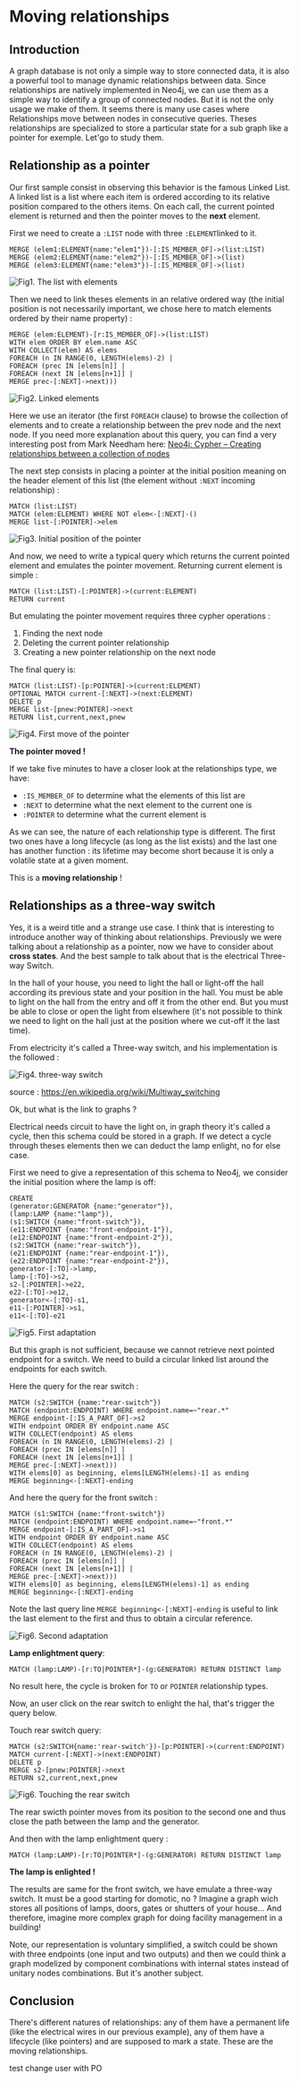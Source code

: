 # Moving relationships

## Introduction

A graph database is not only a simple way to store connected data, it is also a powerful tool to manage dynamic relationships between data. 
Since relationships are natively implemented in Neo4j, we can use them as a simple way to identify a group of connected nodes. But it is not the only usage we make of them.
It seems there is many use cases where Relationships move between nodes in consecutive queries. Theses relationships are specialized to store a particular state for a sub graph like a pointer for exemple. Let'go to study them.  

## Relationship as a pointer

Our first sample consist in observing this behavior is the famous Linked List. A linked list is a list where each item is ordered according to its relative position compared to the others items. On each call, the current pointed element is returned and then the pointer moves to the **next** element.

First we need to create a `:LIST` node with three `:ELEMENT`linked to it.

    MERGE (elem1:ELEMENT{name:"elem1"})-[:IS_MEMBER_OF]->(list:LIST)
    MERGE (elem2:ELEMENT{name:"elem2"})-[:IS_MEMBER_OF]->(list)
    MERGE (elem3:ELEMENT{name:"elem3"})-[:IS_MEMBER_OF]->(list)
    
![Fig1. The list with elements](./blog1.png "Fig1. The list with elements")

Then we need to link theses elements in an relative ordered way (the initial position is not necessarily important, we chose here to match elements ordered by their name property) :

    MERGE (elem:ELEMENT)-[r:IS_MEMBER_OF]->(list:LIST)
    WITH elem ORDER BY elem.name ASC
    WITH COLLECT(elem) AS elems
    FOREACH (n IN RANGE(0, LENGTH(elems)-2) |
    FOREACH (prec IN [elems[n]] |
    FOREACH (next IN [elems[n+1]] |
    MERGE prec-[:NEXT]->next)))

![Fig2. Linked elements](./blog2.png "Fig2. Linked elements")

Here we use an iterator (the first `FOREACH` clause) to browse the collection of elements and to create a relationship between the prev node and the next node. If you need more explanation about this query, you can find a very interesting post from Mark Needham here: [Neo4j: Cypher – Creating relationships between a collection of nodes](http://www.markhneedham.com/blog/2014/04/19/neo4j-cypher-creating-relationships-between-a-collection-of-nodes-invalid-input/ "Neo4j: Cypher – Creating relationships between a collection of nodes")

The next step consists in placing a pointer at the initial position meaning on the header element of this list (the element without `:NEXT` incoming relationship) :

    MATCH (list:LIST)
    MATCH (elem:ELEMENT) WHERE NOT elem<-[:NEXT]-()
    MERGE list-[:POINTER]->elem 

![Fig3. Initial position of the pointer](./blog3.png "Fig3. Initial position of the pointer")

And now, we need to write a typical query which returns the current pointed element and emulates the pointer movement.
Returning current element is simple :

    MATCH (list:LIST)-[:POINTER]->(current:ELEMENT) 
    RETURN current
    
But emulating the pointer movement requires three cypher operations :

1. Finding the next node
2. Deleting the current pointer relationship
3. Creating a new pointer relationship on the next node

The final query is:

    MATCH (list:LIST)-[p:POINTER]->(current:ELEMENT) 
    OPTIONAL MATCH current-[:NEXT]->(next:ELEMENT) 
    DELETE p 
    MERGE list-[pnew:POINTER]->next
    RETURN list,current,next,pnew
    
![Fig4. First move of the pointer](./blog4.png "Fig4. First move of the pointer")

__The pointer moved !__

If we take five minutes to have a closer look at the relationships type, we have:

* `:IS_MEMBER_OF` to determine what the elements of this list are
* `:NEXT` to determine what the next element to the current one is
* `:POINTER` to determine what the current element is

As we can see, the nature of each relationship type is different. The first two ones have a long lifecycle (as long as the list exists) and the last one has another function : its lifetime may become short because it is only  a volatile state at a given  moment.

This is a __moving relationship__ !

## Relationships as a three-way switch

Yes, it is a weird title and a strange use case. I think that is interesting to introduce another way of thinking about relationships. Previously we were talking about a relationship as a pointer, now we have  to consider about __cross states__. And the best sample to talk about that is the electrical Three-way Switch.

In the hall of your house, you need to light the hall or light-off the hall according its previous state and your position in the hall. You must be able to light on the hall from the entry and off it from the other end. But you must be able to close or open the light from elsewhere (it's not possible to think we need to light on the hall just at the position where we cut-off it the last time).

From electricity it's called a Three-way switch, and his implementation is the followed :

![Fig4. three-way switch](./blog-threeway.png "Fig4. Three-way switch")

source : https://en.wikipedia.org/wiki/Multiway_switching

Ok, but what is the link to graphs ?

Electrical needs circuit to have the light on, in graph theory it's called a cycle, then this schema could be stored in a graph. If we detect a cycle through theses elements then we can deduct the lamp enlight, no for else case.

First we need to give a representation of this schema to Neo4j, we consider the initial position where the lamp is off:

    CREATE 
    (generator:GENERATOR {name:"generator"}),
    (lamp:LAMP {name:"lamp"}),
    (s1:SWITCH {name:"front-switch"}),
    (e11:ENDPOINT {name:"front-endpoint-1"}),
    (e12:ENDPOINT {name:"front-endpoint-2"}),
    (s2:SWITCH {name:"rear-switch"}),
    (e21:ENDPOINT {name:"rear-endpoint-1"}),
    (e22:ENDPOINT {name:"rear-endpoint-2"}),
    generator-[:TO]->lamp,
    lamp-[:TO]->s2,
    s2-[:POINTER]->e22,
    e22-[:TO]->e12,
    generator<-[:TO]-s1,
    e11-[:POINTER]->s1,
    e11<-[:TO]-e21

![Fig5. First adaptation](./blog-threeway2.png "Fig5. First adaptation")

But this graph is not sufficient, because we cannot retrieve next pointed endpoint for a switch. We need to build a circular linked list around the endpoints for each switch.

Here the query for the rear switch :

    MATCH (s2:SWITCH {name:"rear-switch"})
    MATCH (endpoint:ENDPOINT) WHERE endpoint.name=~"rear.*"
    MERGE endpoint-[:IS_A_PART_OF]->s2
    WITH endpoint ORDER BY endpoint.name ASC
    WITH COLLECT(endpoint) AS elems
    FOREACH (n IN RANGE(0, LENGTH(elems)-2) |
    FOREACH (prec IN [elems[n]] |
    FOREACH (next IN [elems[n+1]] |
    MERGE prec-[:NEXT]->next)))
    WITH elems[0] as beginning, elems[LENGTH(elems)-1] as ending
    MERGE beginning<-[:NEXT]-ending

And here the query for the front switch :

    MATCH (s1:SWITCH {name:"front-switch"})
    MATCH (endpoint:ENDPOINT) WHERE endpoint.name=~"front.*"
    MERGE endpoint-[:IS_A_PART_OF]->s1
    WITH endpoint ORDER BY endpoint.name ASC
    WITH COLLECT(endpoint) AS elems
    FOREACH (n IN RANGE(0, LENGTH(elems)-2) |
    FOREACH (prec IN [elems[n]] |
    FOREACH (next IN [elems[n+1]] |
    MERGE prec-[:NEXT]->next)))
    WITH elems[0] as beginning, elems[LENGTH(elems)-1] as ending
    MERGE beginning<-[:NEXT]-ending

Note the last query line `MERGE beginning<-[:NEXT]-ending` is useful to link the last element to the first and thus to obtain a circular reference.

![Fig6. Second adaptation](./blog-threeway3.png "Fig6. Second adaptation")

__Lamp enlightment query__:

    MATCH (lamp:LAMP)-[r:TO|POINTER*]-(g:GENERATOR) RETURN DISTINCT lamp
    
No result here, the cycle is broken for `TO` or `POINTER` relationship types.

Now, an user click on the rear switch to enlight the hal, that's trigger the query below.

Touch rear switch query: 

    MATCH (s2:SWITCH{name:'rear-switch'})-[p:POINTER]->(current:ENDPOINT) 
    MATCH current-[:NEXT]->(next:ENDPOINT) 
    DELETE p 
    MERGE s2-[pnew:POINTER]->next
    RETURN s2,current,next,pnew

![Fig6. Touching the rear switch](./blog-threeway4.png "Fig7. Touching the rear switch")

The rear swicth pointer moves from its position to the second one and thus close the path between the lamp and the generator.

And then with the lamp enlightment query :

    MATCH (lamp:LAMP)-[r:TO|POINTER*]-(g:GENERATOR) RETURN DISTINCT lamp
    
__The lamp is enlighted !__

The results are same for the front switch, we have emulate a three-way switch.
It must be a good starting for domotic, no ? Imagine a graph wich stores all positions of lamps, doors, gates or shutters of your house... And therefore, imagine more complex graph for doing facility management in a building!

Note, our representation is voluntary simplified, a switch could be shown with three endpoints (one input and two outputs) and then we could think a graph modelized by component combinations with internal states instead of unitary nodes combinations. But it's another subject.

## Conclusion

There's different natures of relationships: any of them have a permanent life (like the electrical wires in our previous example), any of them have a lifecycle (like pointers) and are supposed to mark a state. These are the moving relationships.

test change user with PO
